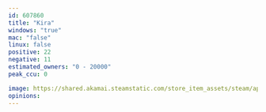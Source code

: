 ```yaml
---
id: 607860
title: "Kira"
windows: "true"
mac: "false"
linux: false
positive: 22
negative: 11
estimated_owners: "0 - 20000"
peak_ccu: 0

image: https://shared.akamai.steamstatic.com/store_item_assets/steam/apps/607860/header.jpg?t=1490175998
opinions:
---
```

